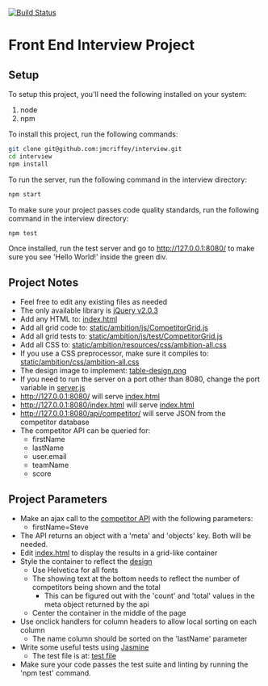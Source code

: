 [![Build Status](https://travis-ci.org/jmcriffey/interview.png)](https://travis-ci.org/jmcriffey/interview)

Front End Interview Project
==================

Setup
-----
To setup this project, you'll need the following installed on your system:

1. node
2. npm

To install this project, run the following commands:

```bash
git clone git@github.com:jmcriffey/interview.git
cd interview
npm install
```

To run the server, run the following command in the interview directory:

```bash
npm start
```

To make sure your project passes code quality standards, run the following command in the interview directory:

```bash
npm test
```

Once installed, run the test server and go to http://127.0.0.1:8080/
to make sure you see 'Hello World!' inside the green div.


Project Notes
-------------
* Feel free to edit any existing files as needed
* The only available library is [jQuery v2.0.3](static/lib/js/jquery-2.0.3.min.js)
* Add any HTML to: [index.html](index.html)
* Add all grid code to: [static/ambition/js/CompetitorGrid.js](static/ambition/js/CompetitorGrid.js)
* Add all grid tests to: [static/ambition/js/test/CompetitorGrid.js](static/ambition/js/test/CompetitorGrid.js)
* Add all CSS to: [static/ambition/resources/css/ambition-all.css](static/ambition/css/ambition-all.css)
* If you use a CSS preprocessor, make sure it compiles to: [static/ambition/css/ambition-all.css](static/ambition/css/ambition-all.css)
* The design image to implement: [table-design.png](table-design.png)
* If you need to run the server on a port other than 8080, change the port variable in [server.js](server.js)
* http://127.0.0.1:8080/ will serve [index.html](index.html)
* http://127.0.0.1:8080/index.html will serve [index.html](index.html)
* http://127.0.0.1:8080/api/competitor/ will serve JSON from the competitor database
* The competitor API can be queried for:
    * firstName
    * lastName
    * user.email
    * teamName
    * score


Project Parameters
------------------
* Make an ajax call to the [competitor API](http://127.0.0.1:8080/api/competitor/) with the following parameters:
    * firstName=Steve
* The API returns an object with a 'meta' and 'objects' key. Both will be needed.
* Edit [index.html](index.html) to display the results in a grid-like container
* Style the container to reflect the [design](table-design.png)
    * Use Helvetica for all fonts
    * The showing text at the bottom needs to reflect the number of competitors being shown and the total
        * This can be figured out with the 'count' and 'total' values in the meta object returned by the api
    * Center the container in the middle of the page
* Use onclick handlers for column headers to allow local sorting on each column
    * The name column should be sorted on the 'lastName' parameter
* Write some useful tests using [Jasmine](http://pivotal.github.io/jasmine/)
    * The test file is at: [test file](static/ambition/js/test/CompetitorGrid.js)
* Make sure your code passes the test suite and linting by running the 'npm test' command.
